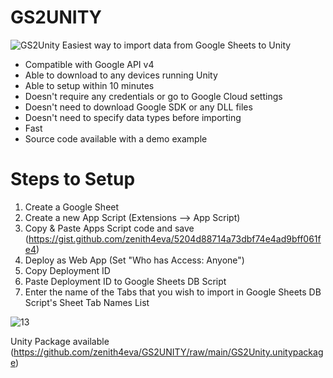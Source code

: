 # GS2UNITY
![GS2Unity](https://user-images.githubusercontent.com/2201032/144155591-d8fb6d8b-6f0f-4a5f-b304-99c54da4f259.png)
Easiest way to import data from Google Sheets to Unity


- Compatible with Google API v4
- Able to download to any devices running Unity
- Able to setup within 10 minutes
- Doesn't require any credentials or go to Google Cloud settings
- Doesn't need to download Google SDK or any DLL files
- Doesn't need to specify data types before importing
- Fast
- Source code available with a demo example


# Steps to Setup
1. Create a Google Sheet
2. Create a new App Script (Extensions --> App Script)
3. Copy & Paste Apps Script code and save (https://gist.github.com/zenith4eva/5204d88714a73dbf74e4ad9bff061fe4)
4. Deploy as Web App (Set "Who has Access: Anyone")
5. Copy Deployment ID
6. Paste Deployment ID to Google Sheets DB Script
7. Enter the name of the Tabs that you wish to import in Google Sheets DB Script's Sheet Tab Names List

![13](https://user-images.githubusercontent.com/2201032/142775735-705f7f31-015c-4781-839f-baace136c255.JPG)

Unity Package available (https://github.com/zenith4eva/GS2UNITY/raw/main/GS2Unity.unitypackage)
